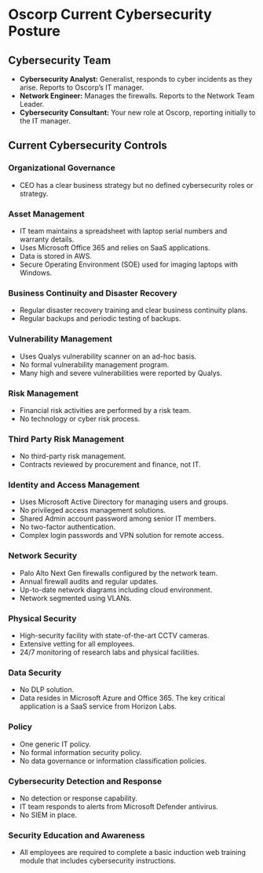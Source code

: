 # Oscorp Current Cybersecurity Posture

## Cybersecurity Team
- **Cybersecurity Analyst:** Generalist, responds to cyber incidents as they arise. Reports to Oscorp’s IT manager.
- **Network Engineer:** Manages the firewalls. Reports to the Network Team Leader.
- **Cybersecurity Consultant:** Your new role at Oscorp, reporting initially to the IT manager.

## Current Cybersecurity Controls

### Organizational Governance
- CEO has a clear business strategy but no defined cybersecurity roles or strategy.

### Asset Management
- IT team maintains a spreadsheet with laptop serial numbers and warranty details.
- Uses Microsoft Office 365 and relies on SaaS applications.
- Data is stored in AWS.
- Secure Operating Environment (SOE) used for imaging laptops with Windows.

### Business Continuity and Disaster Recovery
- Regular disaster recovery training and clear business continuity plans.
- Regular backups and periodic testing of backups.

### Vulnerability Management
- Uses Qualys vulnerability scanner on an ad-hoc basis.
- No formal vulnerability management program.
- Many high and severe vulnerabilities were reported by Qualys.

### Risk Management
- Financial risk activities are performed by a risk team.
- No technology or cyber risk process.

### Third Party Risk Management
- No third-party risk management.
- Contracts reviewed by procurement and finance, not IT.

### Identity and Access Management
- Uses Microsoft Active Directory for managing users and groups.
- No privileged access management solutions.
- Shared Admin account password among senior IT members.
- No two-factor authentication.
- Complex login passwords and VPN solution for remote access.

### Network Security
- Palo Alto Next Gen firewalls configured by the network team.
- Annual firewall audits and regular updates.
- Up-to-date network diagrams including cloud environment.
- Network segmented using VLANs.

### Physical Security
- High-security facility with state-of-the-art CCTV cameras.
- Extensive vetting for all employees.
- 24/7 monitoring of research labs and physical facilities.

### Data Security
- No DLP solution.
- Data resides in Microsoft Azure and Office 365.
The key critical application is a SaaS service from Horizon Labs.

### Policy
- One generic IT policy.
- No formal information security policy.
- No data governance or information classification policies.

### Cybersecurity Detection and Response
- No detection or response capability.
- IT team responds to alerts from Microsoft Defender antivirus.
- No SIEM in place.

### Security Education and Awareness
- All employees are required to complete a basic induction web training module that includes cybersecurity instructions.
